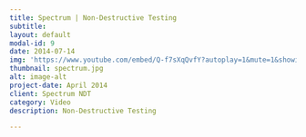 ```yaml
---
title: Spectrum | Non-Destructive Testing
subtitle: 
layout: default
modal-id: 9
date: 2014-07-14
img: 'https://www.youtube.com/embed/Q-f7sXqQvfY?autoplay=1&mute=1&showinfo=0&loop=1&list=PL4ZHc1f3Rxy3Znr22slP8KEUnWuDSRrb6&enablejsapi=1&amp'
thumbnail: spectrum.jpg
alt: image-alt
project-date: April 2014
client: Spectrum NDT
category: Video
description: Non-Destructive Testing

---
```

